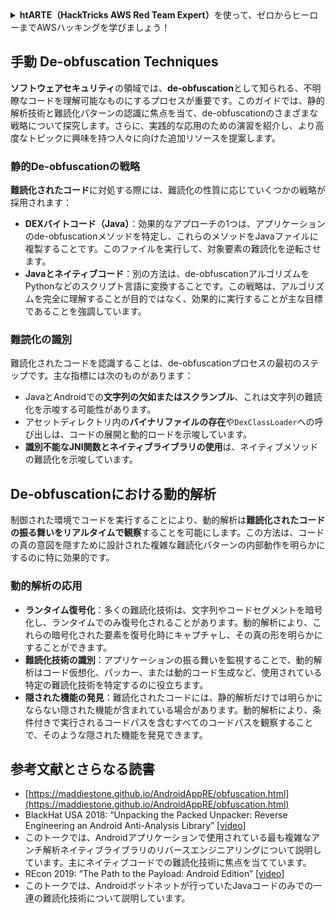 <details>

<summary><strong>htARTE（HackTricks AWS Red Team Expert）</strong>を使って、ゼロからヒーローまでAWSハッキングを学びましょう！</summary>

HackTricksをサポートする他の方法：

- **HackTricksで企業を宣伝したい**場合や**HackTricksをPDFでダウンロード**したい場合は、[**SUBSCRIPTION PLANS**](https://github.com/sponsors/carlospolop)をチェックしてください！
- [**公式PEASS＆HackTricksスウォッグ**](https://peass.creator-spring.com)を入手する
- [**The PEASS Family**](https://opensea.io/collection/the-peass-family)を発見し、独占的な[**NFTs**](https://opensea.io/collection/the-peass-family)のコレクションを見る
- **💬 [Discordグループ](https://discord.gg/hRep4RUj7f)**に参加するか、[telegramグループ](https://t.me/peass)に参加するか、**Twitter** 🐦で**@carlospolopm**を**フォロー**する

- **HackTricks**と**HackTricks Cloud**のgithubリポジトリにPRを提出して、**あなたのハッキングテクニックを共有**する

</details>

## **手動** De-obfuscation Techniques

**ソフトウェアセキュリティ**の領域では、**de-obfuscation**として知られる、不明瞭なコードを理解可能なものにするプロセスが重要です。このガイドでは、静的解析技術と難読化パターンの認識に焦点を当て、de-obfuscationのさまざまな戦略について探究します。さらに、実践的な応用のための演習を紹介し、より高度なトピックに興味を持つ人々に向けた追加リソースを提案します。

### **静的De-obfuscationの戦略**

**難読化されたコード**に対処する際には、難読化の性質に応じていくつかの戦略が採用されます：

- **DEXバイトコード（Java）**：効果的なアプローチの1つは、アプリケーションのde-obfuscationメソッドを特定し、これらのメソッドをJavaファイルに複製することです。このファイルを実行して、対象要素の難読化を逆転させます。
- **Javaとネイティブコード**：別の方法は、de-obfuscationアルゴリズムをPythonなどのスクリプト言語に変換することです。この戦略は、アルゴリズムを完全に理解することが目的ではなく、効果的に実行することが主な目標であることを強調しています。

### **難読化の識別**

難読化されたコードを認識することは、de-obfuscationプロセスの最初のステップです。主な指標には次のものがあります：

- JavaとAndroidでの**文字列の欠如またはスクランブル**、これは文字列の難読化を示唆する可能性があります。
- アセットディレクトリ内の**バイナリファイルの存在**や`DexClassLoader`への呼び出しは、コードの展開と動的ロードを示唆しています。
- **識別不能なJNI関数とネイティブライブラリの使用**は、ネイティブメソッドの難読化を示唆しています。

## **De-obfuscationにおける動的解析**

制御された環境でコードを実行することにより、動的解析は**難読化されたコードの振る舞いをリアルタイムで観察**することを可能にします。この方法は、コードの真の意図を隠すために設計された複雑な難読化パターンの内部動作を明らかにするのに特に効果的です。

### **動的解析の応用**

- **ランタイム復号化**：多くの難読化技術は、文字列やコードセグメントを暗号化し、ランタイムでのみ復号化されることがあります。動的解析により、これらの暗号化された要素を復号化時にキャプチャし、その真の形を明らかにすることができます。
- **難読化技術の識別**：アプリケーションの振る舞いを監視することで、動的解析はコード仮想化、パッカー、または動的コード生成など、使用されている特定の難読化技術を特定するのに役立ちます。
- **隠された機能の発見**：難読化されたコードには、静的解析だけでは明らかにならない隠された機能が含まれている場合があります。動的解析により、条件付きで実行されるコードパスを含むすべてのコードパスを観察することで、そのような隠された機能を発見できます。

## 参考文献とさらなる読書
* [https://maddiestone.github.io/AndroidAppRE/obfuscation.html](https://maddiestone.github.io/AndroidAppRE/obfuscation.html)
* BlackHat USA 2018: “Unpacking the Packed Unpacker: Reverse Engineering an Android Anti-Analysis Library” \[[video](https://www.youtube.com/watch?v=s0Tqi7fuOSU)]
* このトークでは、Androidアプリケーションで使用されている最も複雑なアンチ解析ネイティブライブラリのリバースエンジニアリングについて説明しています。主にネイティブコードでの難読化技術に焦点を当てています。
* REcon 2019: “The Path to the Payload: Android Edition” \[[video](https://recon.cx/media-archive/2019/Session.005.Maddie_Stone.The_path_to_the_payload_Android_Edition-J3ZnNl2GYjEfa.mp4)]
* このトークでは、Androidボットネットが行っていたJavaコードのみでの一連の難読化技術について説明しています。
